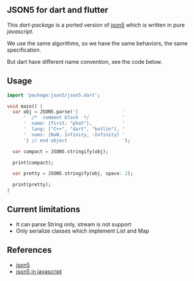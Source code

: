 ## JSON5 for dart and flutter

This *dart-package* is a ported version of [json5](https://github.com/json5/json5) which is written in pure *javascript*.

We use the same algorithms, so we have the same behaviors, the same specification.

But dart have different name convention, see the code below.

## Usage

```dart
import 'package:json5/json5.dart';

void main() {
  var obj = JSON5.parse('{                '
      '  /*  comment block  */            '
      '  name: {first: "phat"},           '
      '  lang: ["C++", "dart", "kotlin"], '
      '  nums: [NaN, Infinity, -Infinity] '
      '} // end object                    ');

  var compact = JSON5.stringify(obj);

  print(compact);

  var pretty = JSON5.stringify(obj, space: 2);

  print(pretty);
}
```

## Current limitations
- It can parse String only, stream is not support
- Only serialize classes which implement List and Map

## References
- [json5](https://json5.org/)
- [json5 in javascript](https://github.com/json5/json5)